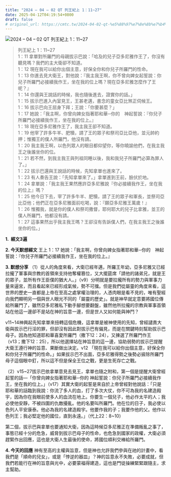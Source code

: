 ```yaml
---
title: "2024 – 04 – 02 QT 列王紀上 1：11~27"
date: 2025-04-12T04:19:54+0800
draft: false
# original_url: https://cmtc.tw/2024-04-02-qt-%e5%88%97%e7%8e%8b%e7%b4%80%e4%b8%8a-1%ef%bc%9a1127
---
```


![2024 – 04 – 02 QT 列王紀上 1：11\~27](/images/qt.jpg  "2024 – 04 – 02 QT 列王紀上 1：11\~27")

> 列王紀上 1：11\~27  
> 1：11 拿單對所羅門的母親拔示巴說：「哈及的兒子亞多尼雅作王了，你沒有聽見嗎？我們的主大衛卻不知道。  
> 1：12 現在我可以給你出個主意，好保全你和你兒子所羅門的性命。  
> 1：13 你進去見大衛王，對他說：『我主我王啊，你不曾向婢女起誓說：你兒子所羅門必接續我作王，坐在我的位上嗎？現在亞多尼雅怎麼作了王呢？』  
> 1：14 你還與王說話的時候，我也隨後進去，證實你的話。」  
> 1：15 拔示巴進入內室見王，王甚老邁，書念的童女亞比煞正伺候王。  
> 1：16 拔示巴向王屈身下拜；王說：「你要甚麼？」  
> 1：17 她說：「我主啊，你曾向婢女指著耶和華─你的　神起誓說：『你兒子所羅門必接續我作王，坐在我的位上。』  
> 1：18 現在亞多尼雅作王了，我主我王卻不知道。  
> 1：19 他宰了許多牛羊、肥犢，請了王的眾子和祭司亞比亞他，並元帥約押；惟獨王的僕人所羅門，他沒有請。  
> 1：20 我主我王啊，以色列眾人的眼目都仰望你，等你曉諭他們，在我主我王之後誰坐你的位。  
> 1：21 若不然，到我主我王與列祖同睡以後，我和我兒子所羅門必算為罪人了。」  
> 1：22 拔示巴還與王說話的時候，先知拿單也進來了。  
> 1：23 有人奏告王說：「先知拿單來了。」拿單進到王前，臉伏於地。  
> 1：24 拿單說：「我主我王果然應許亞多尼雅說『你必接續我作王，坐在我的位上』嗎？  
> 1：25 他今日下去，宰了許多牛羊、肥犢，請了王的眾子和軍長，並祭司亞比亞他；他們正在亞多尼雅面前吃喝，說：『願亞多尼雅王萬歲！』  
> 1：26 惟獨我，就是你的僕人和祭司撒督，耶何耶大的兒子比拿雅，並王的僕人所羅門，他都沒有請。  
> 1：27 這事果然出乎我主我王嗎？王卻沒有告訴僕人們，在我主我王之後誰坐你的位。」

**1.  經文3遍**

**2. 今天默想經文**
王上 1：17 她說：「我主啊，你曾向婢女指著耶和華─你的　神起誓說：『你兒子所羅門必接續我作王，坐在我的位上。』

**3. 默想分享**
（1）從人的角度來看，大衛已經年邁，所羅王年幼，亞多尼雅又已經拉攏了軍事與宗教的首領來支持他奪權篡位，又大擺筵席「請他的諸弟兄，就是王的眾子，並所有作王臣僕的猶大人。」（v9）分明就是要拉攏所有的勢力與軍事力量來逼宮，而且看起來已經形成氣候，勢不可擋。但是我們從屬靈的角度來看，這世界的歷史一直都是上帝在至高之處掌權治理的，人憑肉眼是看不見的，唯有聖經向我們顯明另一個與世人眼光不同的「屬靈的歷史」。就是神早就定意要將國位傳給所羅門了，雖然亞多尼雅私下動手腳想要翻盤，雖然他所拉攏的宗教與軍事首領站在他這一邊卻不是站在神的旨意一邊，但是世人又如何能與神鬥？

v11\~14神興起先知拿單來扭轉這個危機，這拿單是被神使用的先知，曾經譴責大衛與拔示巴行淫的罪，但卻沒有因此對拔示巴有偏見，而是在關鍵時刻幫助拔示巴母子。因為他知道耶和華喜愛所羅門（撒下12：24），又揀選了所羅門作王（v13；撒下12：25），所以他選擇站在神旨意的這一邊，協助弱勢的拔示巴提醒大衛王遵行神的旨意、果斷做出決定。v12 「現在我可以給你出個主意，好保全你和你兒子所羅門的性命。」如果拔示巴不出面，亞多尼雅得勢之後勢必摌除所羅門母子這個眼中釘，所以這不但是保全王位之戰，更是生死存亡之戰。

（2）v15\~27拔示巴依拿單意見去見王，拿單也隨之附和，第一個是提醒大衛曾經起誓的話—「你曾向婢女指著耶和華─你的 神起誓說：你兒子所羅門必接續我作王，坐在我的位上。」（v17）其實大衛的起誓是來自於上帝曾經對他說話：「只是耶和華的話臨到我說：你流了多人的血，打了多次大仗，你不可為我的名建造殿宇，因為你在我眼前使多人的血流在地上。你要生一個兒子，他必作太平的人；我必使他安靜，不被四圍的仇敵擾亂。他的名要叫所羅門。他在位的日子，我必使以色列人平安康泰。他必為我的名建造殿宇。他要作我的子；我要作他的父。他作以色列王；我必堅定他的國位，直到永遠。」（代上22：8\~10）

第二個，拔示巴與拿單也要通知大衛，因為這時候亞多尼雅正在準備叛亂之事了，事態已經十分的危急，威脅到拔示巴母子的性命，也危急到國家的政權，大衛必須趕緊作出回應，這也是大衛人生最後的使命，將國位順利交棒給所羅門。

**4. 今天的回應**
神有至高的主權與旨意，但是神也允許我們參與在祂的計畫中，看我們是「順命的兒女」，或是「悖逆的器皿」？神的旨意永不失敗，必要成就，但我們若能行在神的旨意與光中，必要蒙福得建造，這也是門徒操練緊緊跟隨主，求主幫助。
